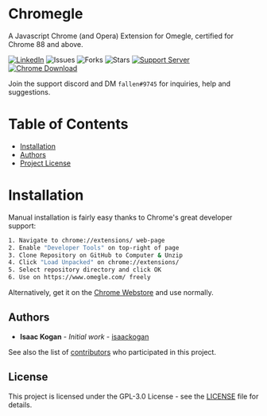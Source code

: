 Chromegle
==================
A Javascript Chrome (and Opera) Extension for Omegle, certified for Chrome 88 and above. 

 [![LinkedIn](https://img.shields.io/badge/LinkedIn-0077B5?style=for-the-badge&logo=linkedin&logoColor=white&style=flat-square)](https://www.linkedin.com/in/isaac-kogan-5a45b9193/ ) ![Issues](https://img.shields.io/github/issues/ChromegleApp/Chromegle) ![Forks](https://img.shields.io/github/forks/ChromegleApp/Chromegle) ![Stars](https://img.shields.io/github/stars/ChromegleApp/Chromegle) [![Support Server](https://img.shields.io/discord/922231395605159987.svg?color=7289da&logo=discord&style=flat-square)](https://discord.gg/KDqHBrZ2Yn)
[![Chrome Download](https://img.shields.io/chrome-web-store/users/gcbbaikjfjmidabapdnebofcmconhdbn)](https://chrome.google.com/webstore/detail/chromegle-omegle-ip-pulle/gcbbaikjfjmidabapdnebofcmconhdbn?hl=en&authuser=0)

Join the support discord and DM ``fallen#9745`` for inquiries, help and suggestions.

# Table of Contents
- [Installation](#installation)
- [Authors](#authors)
- [Project License](#license)

# Installation

Manual installation is fairly easy thanks to Chrome's great developer support:
```sh
1. Navigate to chrome://extensions/ web-page
2. Enable "Developer Tools" on top-right of page
3. Clone Repository on GitHub to Computer & Unzip
4. Click "Load Unpacked" on chrome://extensions/
5. Select repository directory and click OK
6. Use on https://www.omegle.com/ freely
```

Alternatively, get it on the [Chrome Webstore](https://chrome.google.com/webstore/search/Chromegle) and use normally.

## Authors

* **Isaac Kogan** - *Initial work* - [isaackogan](https://github.com/isaackogan)

See also the list of [contributors](https://github.com/ChromegleApp/Chromegle/contributors) who participated in this project.

## License

This project is licensed under the GPL-3.0 License - see the [LICENSE](LICENSE.md) file for details.
